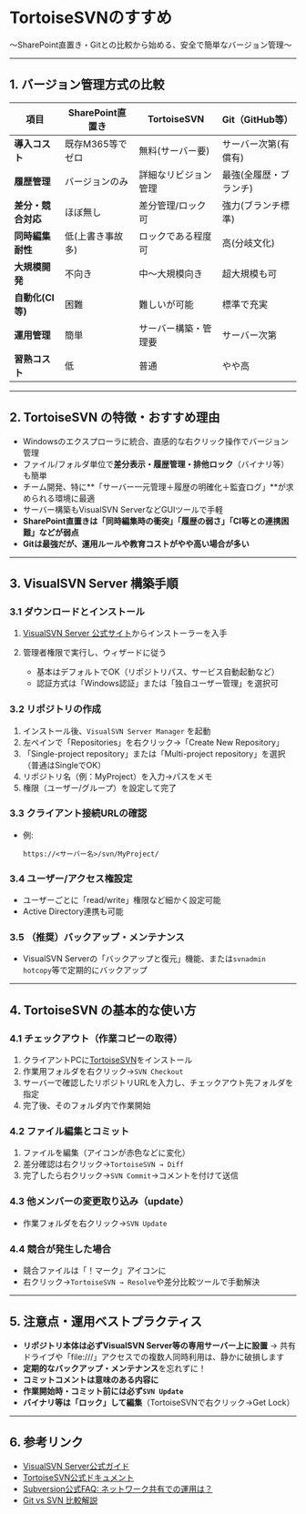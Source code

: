 # TortoiseSVNのすすめ

～SharePoint直置き・Gitとの比較から始める、安全で簡単なバージョン管理～

---

## 1. バージョン管理方式の比較

| 項目           | SharePoint直置き | TortoiseSVN | Git（GitHub等） |
| ------------ | ------------- | ----------- | ------------ |
| **導入コスト**    | 既存M365等でゼロ    | 無料(サーバー要)   | サーバー次第(有償有)  |
| **履歴管理**     | バージョンのみ       | 詳細なリビジョン管理  | 最強(全履歴・ブランチ) |
| **差分・競合対応**  | ほぼ無し          | 差分管理/ロック可   | 強力(ブランチ標準)   |
| **同時編集耐性**   | 低(上書き事故多)     | ロックである程度可   | 高(分岐文化)      |
| **大規模開発**    | 不向き           | 中～大規模向き     | 超大規模も可       |
| **自動化(CI等)** | 困難            | 難しいが可能      | 標準で充実        |
| **運用管理**     | 簡単            | サーバー構築・管理要  | サーバー次第       |
| **習熟コスト**    | 低             | 普通          | やや高          |

---

## 2. TortoiseSVN の特徴・おすすめ理由

* Windowsのエクスプローラに統合、直感的な右クリック操作でバージョン管理
* ファイル/フォルダ単位で**差分表示・履歴管理・排他ロック**（バイナリ等）も簡単
* チーム開発、特に\*\*「サーバー一元管理＋履歴の明確化＋監査ログ」\*\*が求められる環境に最適
* サーバー構築もVisualSVN ServerなどGUIツールで手軽
* **SharePoint直置きは「同時編集時の衝突」「履歴の弱さ」「CI等との連携困難」などが弱点**
* **Gitは最強だが、運用ルールや教育コストがやや高い場合が多い**

---

## 3. VisualSVN Server 構築手順

### 3.1 ダウンロードとインストール

1. [VisualSVN Server 公式サイト](https://www.visualsvn.com/server/download/)からインストーラーを入手
2. 管理者権限で実行し、ウィザードに従う

   * 基本はデフォルトでOK（リポジトリパス、サービス自動起動など）
   * 認証方式は「Windows認証」または「独自ユーザー管理」を選択可

### 3.2 リポジトリの作成

1. インストール後、`VisualSVN Server Manager` を起動
2. 左ペインで「Repositories」を右クリック→「Create New Repository」
3. 「Single-project repository」または「Multi-project repository」を選択（普通はSingleでOK）
4. リポジトリ名（例：MyProject）を入力→パスをメモ
5. 権限（ユーザー/グループ）を設定して完了

### 3.3 クライアント接続URLの確認

* 例:

  ```
  https://<サーバー名>/svn/MyProject/
  ```

### 3.4 ユーザー/アクセス権設定

* ユーザーごとに「read/write」権限など細かく設定可能
* Active Directory連携も可能

### 3.5 （推奨）バックアップ・メンテナンス

* VisualSVN Serverの「バックアップと復元」機能、または`svnadmin hotcopy`等で定期的にバックアップ

---

## 4. TortoiseSVN の基本的な使い方

### 4.1 チェックアウト（作業コピーの取得）

1. クライアントPCに[TortoiseSVN](https://tortoisesvn.net/downloads.html)をインストール
2. 作業用フォルダを右クリック→`SVN Checkout`
3. サーバーで確認したリポジトリURLを入力し、チェックアウト先フォルダを指定
4. 完了後、そのフォルダ内で作業開始

### 4.2 ファイル編集とコミット

1. ファイルを編集（アイコンが赤色などに変化）
2. 差分確認は右クリック→`TortoiseSVN → Diff`
3. 完了したら右クリック→`SVN Commit`→コメントを付けて送信

### 4.3 他メンバーの変更取り込み（update）

* 作業フォルダを右クリック→`SVN Update`

### 4.4 競合が発生した場合

* 競合ファイルは「！マーク」アイコンに
* 右クリック→`TortoiseSVN → Resolve`や差分比較ツールで手動解決

---

## 5. 注意点・運用ベストプラクティス

* **リポジトリ本体は必ずVisualSVN Server等の専用サーバー上に設置**
  → 共有ドライブや「file:///」アクセスでの複数人同時利用は、静かに破損します
* **定期的なバックアップ・メンテナンス**を忘れずに！
* **コミットコメントは意味のある内容に**
* **作業開始時・コミット前には必ず`SVN Update`**
* **バイナリ等は「ロック」して編集**（TortoiseSVNで右クリック→Get Lock）

---

## 6. 参考リンク

* [VisualSVN Server公式ガイド](https://www.visualsvn.com/server/)
* [TortoiseSVN公式ドキュメント](https://tortoisesvn.net/docs/release/TortoiseSVN_ja/index.html)
* [Subversion公式FAQ: ネットワーク共有での運用は？](https://svnbook.red-bean.com/en/1.7/svn.reposadmin.create.html#svn.reposadmin.create.sharedrepo)
* [Git vs SVN 比較解説](https://www.linode.com/docs/guides/svn-vs-git/)
